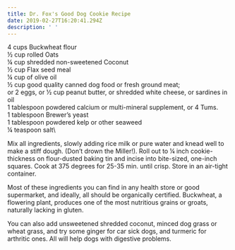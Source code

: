 ```yaml
---
title: Dr. Fox's Good Dog Cookie Recipe
date: 2019-02-27T16:20:41.294Z
description: ' '
---
```

4 cups Buckwheat flour\
½ cup rolled Oats\
¼ cup shredded non-sweetened Coconut\
½ cup Flax seed meal\
¼ cup of olive oil\
½ cup good quality canned dog food or fresh ground meat;\
or 2 eggs, or ½ cup peanut butter, or shredded white cheese, or sardines in oil\
1 tablespoon powdered calcium or multi-mineral supplement, or 4 Tums.\
1 tablespoon Brewer’s yeast\
1 tablespoon powdered kelp or other seaweed\
¼ teaspoon salt\

Mix all ingredients, slowly adding rice milk or pure water and knead well to make a  stiff dough. (Don’t drown the Miller!). Roll out to ¼ inch cookie-thickness on flour-dusted baking tin and incise into bite-sized, one-inch squares. Cook at 375 degrees for 25-35 min. until crisp.  Store in an air-tight container.

Most of these ingredients you can find in any health store or good supermarket, and ideally, all should be organically certified. Buckwheat, a flowering plant, produces  one of the most nutritious grains or groats, naturally lacking in gluten.

You can also add unsweetened shredded coconut, minced dog grass or wheat grass, and try some ginger for car sick dogs, and turmeric for arthritic ones. All will help dogs with digestive problems.
